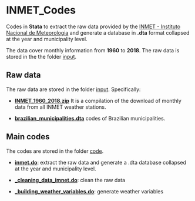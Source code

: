 # INMET_Codes

Codes in **Stata** to extract the raw data provided by the [INMET - Instituto Nacional de Meteorologia](http://www.inmet.gov.br/portal/ "INMET - Instituto Nacional de Meteorologia") and generate a database in **.dta** format collapsed at the year and municipality level.

The data cover monthly information from **1960** to  **2018**. The raw data is stored in the the folder [input](./input). 

## Raw data

The raw data are stored in the folder [input](./input). Specifically:

*  [**INMET_1960_2018.zip**](./input/INMET_1960_2018.zip) It is a compilation of the download of monthly data from all INMET weather stations.

*  [**brazilian_municipalities.dta**](./input/brazilian_municipalities.dta) codes of Brazilian municipalities.

## Main codes

The codes are stored in the folder [code](./code).

* [**inmet.do**](./code/inmet.do):  extract the raw data and generate a .dta database collapsed at the year and municipality level.

* [**_cleaning_data_imnet.do**](./code/_cleaning_data_imnet.do): clean the raw data

* [**_building_weather_variables.do**](./code/_building_weather_variables.do): generate weather variables


